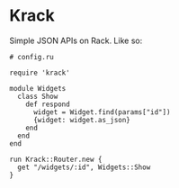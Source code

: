 # Krack

Simple JSON APIs on Rack. Like so:

    # config.ru
    
    require 'krack'
    
    module Widgets
      class Show
        def respond
          widget = Widget.find(params["id"])
          {widget: widget.as_json}
        end
      end
    end

    run Krack::Router.new {
      get "/widgets/:id", Widgets::Show
    }